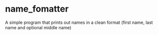 # name_fomatter
A simple program that prints out names in a clean format (first name, last name and optional middle name)
